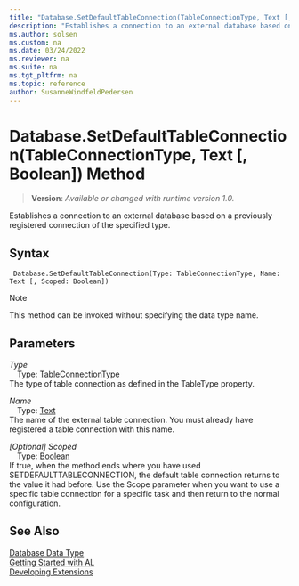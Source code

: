 ```yaml
---
title: "Database.SetDefaultTableConnection(TableConnectionType, Text [, Boolean]) Method"
description: "Establishes a connection to an external database based on a previously registered connection of the specified type."
ms.author: solsen
ms.custom: na
ms.date: 03/24/2022
ms.reviewer: na
ms.suite: na
ms.tgt_pltfrm: na
ms.topic: reference
author: SusanneWindfeldPedersen
---
```

[//]: # (START>DO_NOT_EDIT)
[//]: # (IMPORTANT:Do not edit any of the content between here and the END>DO_NOT_EDIT.)
[//]: # (Any modifications should be made in the .xml files in the ModernDev repo.)
# Database.SetDefaultTableConnection(TableConnectionType, Text [, Boolean]) Method
> **Version**: _Available or changed with runtime version 1.0._

Establishes a connection to an external database based on a previously registered connection of the specified type.


## Syntax
```AL
 Database.SetDefaultTableConnection(Type: TableConnectionType, Name: Text [, Scoped: Boolean])
```
> [!NOTE]
> This method can be invoked without specifying the data type name.
## Parameters
*Type*  
&emsp;Type: [TableConnectionType](../tableconnectiontype/tableconnectiontype-option.md)  
The type of table connection as defined in the TableType property.
        

*Name*  
&emsp;Type: [Text](../text/text-data-type.md)  
The name of the external table connection. You must already have registered a table connection with this name.
        

*[Optional] Scoped*  
&emsp;Type: [Boolean](../boolean/boolean-data-type.md)  
If true, when the method ends where you have used SETDEFAULTTABLECONNECTION, the default table connection returns to the value it had before. Use the Scope parameter when you want to use a specific table connection for a specific task and then return to the normal configuration.  



[//]: # (IMPORTANT: END>DO_NOT_EDIT)
## See Also
[Database Data Type](database-data-type.md)  
[Getting Started with AL](../../devenv-get-started.md)  
[Developing Extensions](../../devenv-dev-overview.md)